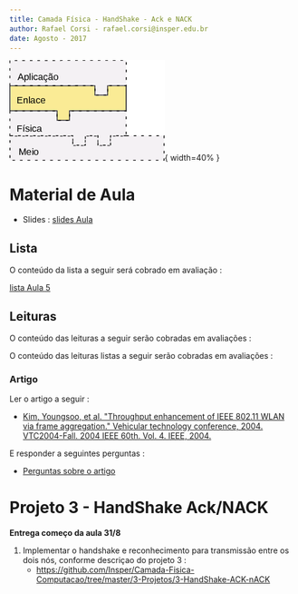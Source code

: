 ```yaml
---
title: Camada Física - HandShake - Ack e NACK
author: Rafael Corsi - rafael.corsi@insper.edu.br
date: Agosto - 2017
---
```


![Camada Atual](figs/etapaAtualPilhaEnlace.png){ width=40% }

# Material de Aula

- Slides : [slides Aula](https://github.com/Insper/Camada-Fisica-Computacao/blob/master/2-Aulas/5-HandShake-ACK-NACK/slides.pdf)

## Lista 

O conteúdo da lista a seguir será cobrado em avaliação :

[lista Aula 5](https://github.com/Insper/Camada-Fisica-Computacao/blob/master/2-Aulas/5-HandShake-ACK-NACK/LISTA.pdf)

## Leituras 

O conteúdo das leituras  a seguir serão cobradas em avaliações :


O conteúdo das leituras listas a seguir serão cobradas em avaliações :

### Artigo 

Ler o artigo a seguir :


- [Kim, Youngsoo, et al. "Throughput enhancement of IEEE 802.11 WLAN via frame aggregation." Vehicular technology conference, 2004. VTC2004-Fall. 2004 IEEE 60th. Vol. 4. IEEE, 2004.](https://github.com/Insper/Camada-Fisica-Computacao/blob/master/2-Aulas/5-HandShake-ACK-NACK/5-Artigo-2002-Kin-el-al.pdf)

E responder a seguintes perguntas :

- [Perguntas sobre o artigo](https://github.com/Insper/Camada-Fisica-Computacao/blob/master/2-Aulas/5-HandShake-ACK-NACK/5-Artigo-Perguntas.md)

# Projeto 3 - HandShake Ack/NACK

**Entrega começo da aula 31/8**

1. Implementar o handshake e reconhecimento para transmissão entre os dois nós, conforme descriçao do projeto 3 :
    - https://github.com/Insper/Camada-Fisica-Computacao/tree/master/3-Projetos/3-HandShake-ACK-nACK
